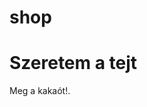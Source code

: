 # shop
<!DOCTYPE html>
<html>
<head>
<title>Page Title</title>
</head>
<body>

<h1>Szeretem a tejt</h1>
<p>Meg a kakaót!.</p>

</body>
</html>
